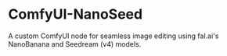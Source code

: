 # ComfyUI-NanoSeed
A custom ComfyUI node for seamless image editing using fal.ai's NanoBanana and Seedream (v4) models.
